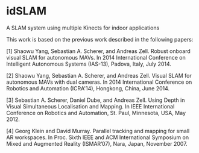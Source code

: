 idSLAM
======

A SLAM system using multiple Kinects for indoor applications

This work is based on the previous work described in the following papers:

[1]	Shaowu Yang, Sebastian A. Scherer, and Andreas Zell. Robust onboard visual SLAM for autonomous MAVs. 
    In 2014 International Conference on Intelligent Autonomous Systems (IAS-13), Padova, Italy, July 2014. 

[2]	Shaowu Yang, Sebastian A. Scherer, and Andreas Zell. Visual SLAM for autonomous MAVs with dual cameras. 
    In 2014 International Conference on Robotics and Automation (ICRA'14), Hongkong, China, June 2014.

[3] Sebastian A. Scherer, Daniel Dube, and Andreas Zell. Using Depth in Visual Simultaneous Localisation and Mapping. 
    In IEEE International Conference on Robotics and Automation, St. Paul, Minnesota, USA, May 2012. 

[4] Georg Klein and David Murray. Parallel tracking and mapping for small AR workspaces. 
    In Proc. Sixth IEEE and ACM International Symposium on Mixed and Augmented Reality (ISMAR’07), Nara, Japan, November 2007.
